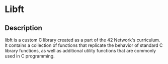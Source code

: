 # Libft
## Description
libft is a custom C library created as a part of the 42 Network's curriculum. It contains a collection of functions that replicate the behavior of standard C library functions, as well as additional utility functions that are commonly used in C programming.
